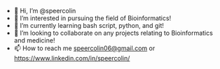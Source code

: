 - 👋 Hi, I’m @speercolin
- 👀 I’m interested in pursuing the field of Bioinformatics!
- 🌱 I’m currently learning bash script, python, and git!
- 💞️ I’m looking to collaborate on any projects relating to Bioinformatics and medicine!
- 📫 How to reach me speercolin06@gmail.com or https://www.linkedin.com/in/speercolin/
